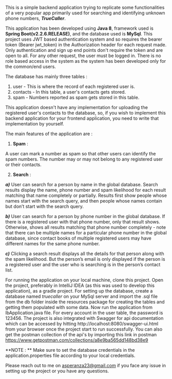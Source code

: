 This is a simple backend application trying to replicate some 
functionalities of a very popular app primarily used for searching
and identifying unknown phone numbers, **_TrueCaller_**.

This application has been developed using **Java 8**, framework used is
**Spring Boot(v2.2.6.RELEASE)**, and the database used is **MySql**.
This project uses JWT based authentication system and so 
requires the bearer token (Bearer jwt_token) in the 
Authorization header for each request made. Only authentication
and sign up end points don't require the token and are open 
to all. For any other request, the user must be logged in.
There is no role based access in the system as the system has been developed
only for the common/end users.

The database has mainly three tables :
1) user - This is where the record of each registered user is.
2) contacts - In this table, a user's contacts gets stored.
3) spam - Numbers reported as spam gets stored in this table.

This application doesn't have any implementation for uploading the registered user's
contacts to the database, so, if you wish to implement this backend application for
your frontend application, you need to write that implementation by yourself.

The main features of the application are :
1) **Spam** :

A user can mark a number as spam so that other
users can identify the spam numbers. The number may or may not
belong to any registered user or their contacts.

2) **Search** :

**_a)_** User can search for a person by name in the global database. Search results
display the name, phone number and spam likelihood for each result
matching that name completely or partially. Results first show people
whose names start with the search query, and then people whose names
contain but don’t start with the search query.

**_b)_** User can search for a person by phone number in the global database. If
there is a registered user with that phone number, only that result shows.
Otherwise, shows all results matching that phone number completely - note
that there can be multiple names for a particular phone number in the global
database, since contact books of multiple registered users may have different
names for the same phone number.

**_c)_** Clicking a search result displays all the details for that person along with the
spam likelihood. But the person’s email is only displayed if the person is a
registered user and the user who is searching is in the person’s contact list.


For running the application on your local machine, clone this project. 
Open the project, preferably in IntelliJ IDEA (as this was used to develop this 
application), as a gradle project. For setting up the database, create a database 
named _truecaller_ on your MySql server and import the .sql file from the db folder 
inside the resources package for creating the tables and getting them populated 
with some data. Now run the application from IbApplication.java file. 
For every account in the user table, the password is 123456. The project is also 
integrated with Swagger for api documentation which can be accessed 
by hitting http://localhost:8080/swagger-ui.html from your browser once the 
project start to run successfully. You can also get the postman collection of the 
api's by importing this link in postman 
https://www.getpostman.com/collections/a8e9ba565dd148bd38e9

**NOTE : ** Make sure to set the database credentials in the application.properties 
file according to your local credentials.

Please reach out to me on asperanza23@gmail.com if you face any issue in setting 
up the project or you have any questions.
